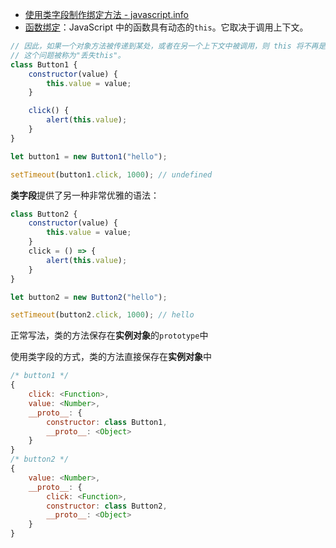 - [使用类字段制作绑定方法 - javascript.info](https://zh.javascript.info/class#shi-yong-lei-zi-duan-zhi-zuo-bang-ding-fang-fa)
- [函数绑定](https://zh.javascript.info/bind)：JavaScript 中的函数具有动态的`this`。它取决于调用上下文。

```js
// 因此，如果一个对象方法被传递到某处，或者在另一个上下文中被调用，则 this 将不再是对其对象的引用。
// 这个问题被称为"丢失this"。
class Button1 {
    constructor(value) {
        this.value = value;
    }

    click() {
        alert(this.value);
    }
}

let button1 = new Button1("hello");

setTimeout(button1.click, 1000); // undefined
```

**类字段**提供了另一种非常优雅的语法：

```js
class Button2 {
    constructor(value) {
        this.value = value;
    }
    click = () => {
        alert(this.value);
    }
}

let button2 = new Button2("hello");

setTimeout(button2.click, 1000); // hello
```

正常写法，类的方法保存在**实例对象**的`prototype`中

使用类字段的方式，类的方法直接保存在**实例对象**中

```js
/* button1 */
{
    click: <Function>,
    value: <Number>,
    __proto__: {
        constructor: class Button1,
        __proto__: <Object>
    }
}
/* button2 */
{
    value: <Number>,
    __proto__: {
        click: <Function>,
        constructor: class Button2,
        __proto__: <Object>
    }
}
```

